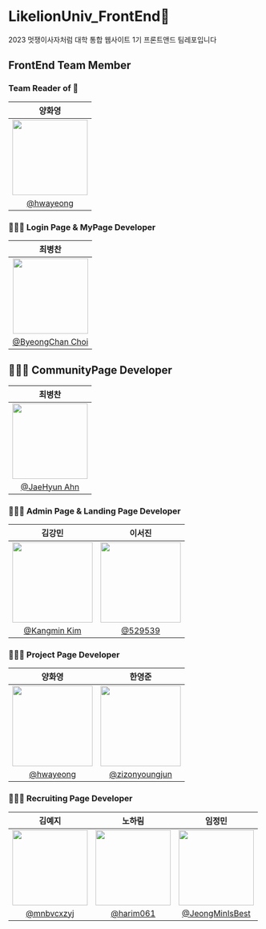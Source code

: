 # LikelionUniv_FrontEnd🦁
2023 멋쟁이사자처럼 대학 통합 웹사이트 1기 프론트앤드 팀레포입니다


## FrontEnd Team Member

### Team Reader of 🦁
|  양화영   |
|:---------------------------------------------------:|
| <img width="150px" src="https://avatars.githubusercontent.com/u/110398814?v=4" /> |
| [@hwayeong](https://github.com/sanchaehwa)   |

### 🧑🏻‍💻 Login Page & MyPage Developer

| 최병찬 |
|:---------------------------------------------------:|
| <img width="150px" src="https://avatars.githubusercontent.com/u/77400298?v=4" /> |
| [@ByeongChan Choi](https://github.com/chan-byeong)   |

## 🧑🏻‍💻 CommunityPage Developer

| 최병찬 |
|:---------------------------------------------------:|
| <img width="150px" src="https://avatars.githubusercontent.com/u/97944429?v=4" /> |
| [@JaeHyun Ahn](https://github.com/JaeHyunGround)   |
### 🧑🏻‍💻 Admin Page & Landing Page Developer

|                                      김강민                                   |                                   이서진                                     |
| :------------------------------------------------------------------------------: | :------------------------------------------------------------------------------: |
| <img width="160px" src="https://avatars.githubusercontent.com/u/93486282?v=4" /> | <img width="160px" src="https://avatars.githubusercontent.com/u/102040717?v=4" /> |
|                  [@Kangmin Kim](https://github.com/WithKKM)                  |                   [@529539](https://github.com/529539)                   |
### 🧑🏻‍💻 Project Page Developer

|                                      양화영                                   |                                   한영준                                     |
| :------------------------------------------------------------------------------: | :------------------------------------------------------------------------------: |
| <img width="160px" src="https://avatars.githubusercontent.com/u/110398814?v=4" /> | <img width="160px" src="https://avatars.githubusercontent.com/u/86956991?v=4" /> |
|                  [@hwayeong](https://github.com/sanchaehwa)                  |                   [@zizonyoungjun](https://github.com/zizonyoungjun)                   |


### 🧑🏻‍💻 Recruiting Page Developer

| 김예지 |   노하림                                                                       | 임정민                                                                      |
|:---------------------------------------------------------------------------------:|:---------------------------------------------------------------------------------:|:---------------------------------------------------------------------------------:|
| <img width="150px" src="https://avatars.githubusercontent.com/u/101444425?v=4" />| <img width="150px" src="https://avatars.githubusercontent.com/u/90364684?v=4" />| <img width="150px" src="https://avatars.githubusercontent.com/u/105098123?v=4" />|
|  [@mnbvcxzyj](https://github.com/mnbvcxzyj)    |  [@harim061](https://github.com/harim061)    | [@JeongMinIsBest](https://github.com/JeongMinIsBest)   |

